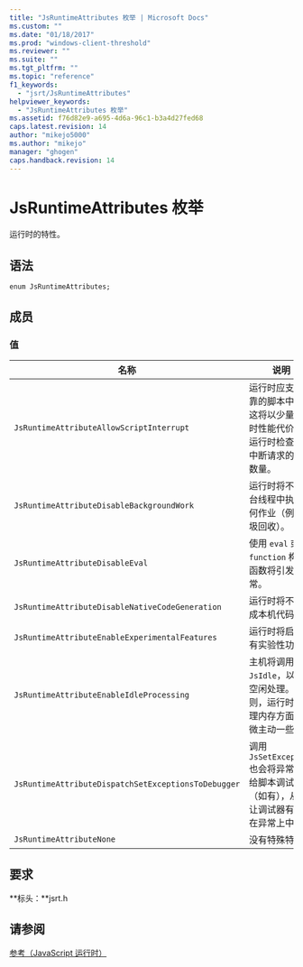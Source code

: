 ```yaml
---
title: "JsRuntimeAttributes 枚举 | Microsoft Docs"
ms.custom: ""
ms.date: "01/18/2017"
ms.prod: "windows-client-threshold"
ms.reviewer: ""
ms.suite: ""
ms.tgt_pltfrm: ""
ms.topic: "reference"
f1_keywords: 
  - "jsrt/JsRuntimeAttributes"
helpviewer_keywords: 
  - "JsRuntimeAttributes 枚举"
ms.assetid: f76d82e9-a695-4d6a-96c1-b3a4d27fed68
caps.latest.revision: 14
author: "mikejo5000"
ms.author: "mikejo"
manager: "ghogen"
caps.handback.revision: 14
---
```

# JsRuntimeAttributes 枚举
运行时的特性。  
  
## 语法  
  
```  
enum JsRuntimeAttributes;  
```  
  
## 成员  
  
### 值  
  
|名称|说明|  
|--------|--------|  
|`JsRuntimeAttributeAllowScriptInterrupt`|运行时应支持可靠的脚本中断。 这将以少量运行时性能代价增加运行时检查脚本中断请求的位置数量。|  
|`JsRuntimeAttributeDisableBackgroundWork`|运行时将不在后台线程中执行任何作业（例如垃圾回收）。|  
|`JsRuntimeAttributeDisableEval`|使用 `eval` 或 `function` 构造函数将引发异常。|  
|`JsRuntimeAttributeDisableNativeCodeGeneration`|运行时将不会生成本机代码。|  
|`JsRuntimeAttributeEnableExperimentalFeatures`|运行时将启用所有实验性功能。|  
|`JsRuntimeAttributeEnableIdleProcessing`|主机将调用 `JsIdle`，以启用空闲处理。 否则，运行时在管理内存方面会略微主动一些。|  
|`JsRuntimeAttributeDispatchSetExceptionsToDebugger`|调用 `JsSetException` 也会将异常分派给脚本调试器（如有），从而让调试器有机会在异常上中断。|  
|`JsRuntimeAttributeNone`|没有特殊特性。|  
  
## 要求  
 **标头：**jsrt.h  
  
## 请参阅  
 [参考（JavaScript 运行时）](../chakra-hosting/reference-javascript-runtime.md)